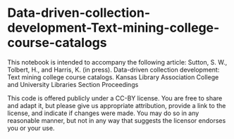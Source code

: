 # Data-driven-collection-development-Text-mining-college-course-catalogs
This notebook is intended to accompany the following article: Sutton, S. W., Tolbert, H., and Harris, K. (in press). Data-driven collection development: Text mining college course catalogs. Kansas Library Association College and University Libraries Section Proceedings

This code is offered publicly under a CC-BY license. You are free to share and adapt it, but please give us appropriate attribution, provide a link to the license, and indicate if changes were made. You may do so in any reasonable manner, but not in any way that suggests the licensor endorses you or your use.
